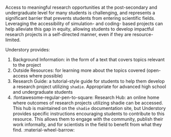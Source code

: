 

Access to meaningful research opportunities at the post-secondary and undergraduate level for many students is challenging, and represents a significant barrier that prevents students from entering scientific fields. Leveraging the accessibility of simulation- and coding- based projects can help alleviate this gap in equity, allowing students to develop impactful research projects in a self-directed manner, even if they are resource-limited. 

Understory provides:

1. Background Information: in the form of a text that covers topics relevant to the project
2. Outside Resources: for learning more about the topics covered (open-access where possible)
3. Research Guide: a tutorial-style guide for students to help them develop a research project utilizing `shadie`. Appropriate for advanced high school and undergraduate students
4. :fontawesome-regular-pen-to-square: Research Hub: an online home where outcomes of research projects utilizing shadie can be accessed. This hub is maintained on the `shadie` documentation site, but Understory provides specific instructions encouraging students to contribute to this resource. This allows them to engage with the community, publish their work informally, and for scientists in the field to benefit from what they find. :material-wheel-barrow: